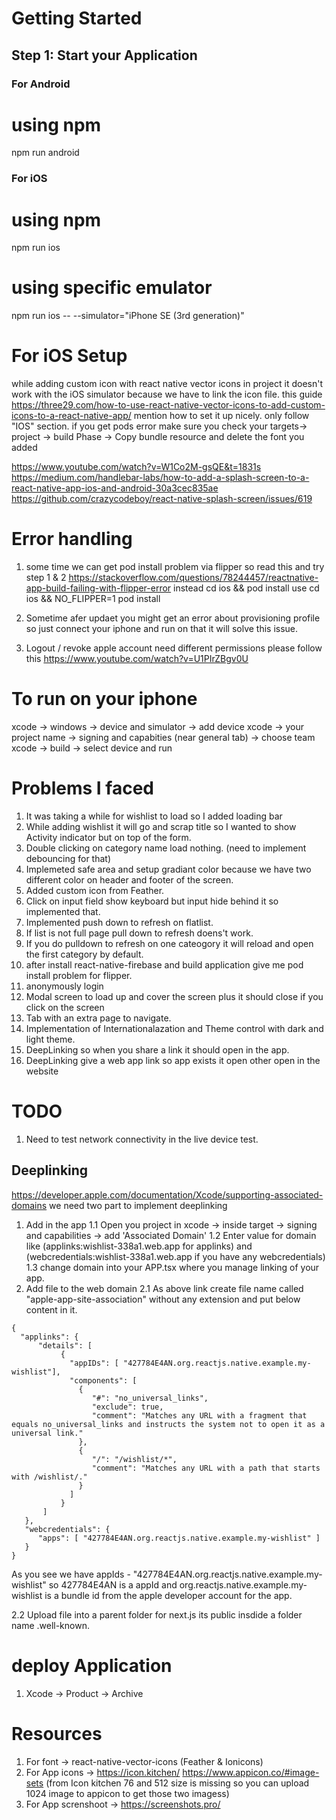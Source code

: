 # Getting Started

## Step 1: Start your Application

### For Android

# using npm

npm run android

### For iOS

# using npm

npm run ios

# using specific emulator

npm run ios -- --simulator="iPhone SE (3rd generation)"

# For iOS Setup

while adding custom icon with react native vector icons in project it doesn't work with the iOS simulator because we have to link the icon file. this guide https://three29.com/how-to-use-react-native-vector-icons-to-add-custom-icons-to-a-react-native-app/ mention how to set it up nicely. only follow "IOS" section.
if you get pods error make sure you check your targets-> project -> build Phase -> Copy bundle resource and delete the font you added

https://www.youtube.com/watch?v=W1Co2M-gsQE&t=1831s
https://medium.com/handlebar-labs/how-to-add-a-splash-screen-to-a-react-native-app-ios-and-android-30a3cec835ae
https://github.com/crazycodeboy/react-native-splash-screen/issues/619

# Error handling

1. some time we can get pod install problem via flipper so read this and try step 1 & 2 https://stackoverflow.com/questions/78244457/reactnative-app-build-failing-with-flipper-error
   instead cd ios && pod install use cd ios && NO_FLIPPER=1 pod install

2. Sometime afer updaet you might get an error about provisioning profile so just connect your iphone and run on that it will solve this issue.

3. Logout / revoke apple account need different permissions please follow this https://www.youtube.com/watch?v=U1PIrZBgv0U

# To run on your iphone

xcode -> windows -> device and simulator -> add device
xcode -> your project name -> signing and capabities (near general tab) -> choose team
xcode -> build -> select device and run

# Problems I faced

1. It was taking a while for wishlist to load so I added loading bar
2. While adding wishlist it will go and scrap title so I wanted to show Activity indicator but on top of the form.
3. Double clicking on category name load nothing. (need to implement debouncing for that)
4. Implemeted safe area and setup gradiant color because we have two different color on header and footer of the screen.
5. Added custom icon from Feather.
6. Click on input field show keyboard but input hide behind it so implemented that.
7. Implemented push down to refresh on flatlist.
8. If list is not full page pull down to refresh doens't work.
9. If you do pulldown to refresh on one cateogory it will reload and open the first category by default.
10. after install react-native-firebase and build application give me pod install problem for flipper.
11. anonymously login
12. Modal screen to load up and cover the screen plus it should close if you click on the screen
13. Tab with an extra page to navigate.
14. Implementation of Internationalazation and Theme control with dark and light theme.
15. DeepLinking so when you share a link it should open in the app.
16. DeepLinking give a web app link so app exists it open other open in the website

# TODO

1. Need to test network connectivity in the live device test.

## Deeplinking

https://developer.apple.com/documentation/Xcode/supporting-associated-domains
we need two part to implement deeplinking

1. Add in the app
   1.1 Open you project in xcode -> inside target -> signing and capabilities -> add 'Associated Domain'
   1.2 Enter value for domain like (applinks:wishlist-338a1.web.app for applinks) and (webcredentials:wishlist-338a1.web.app if you have any webcredentials)
   1.3 change domain into your APP.tsx where you manage linking of your app.
2. Add file to the web domain
   2.1 As above link create file name called "apple-app-site-association" without any extension and put below content in it.

```
{
  "applinks": {
      "details": [
           {
             "appIDs": [ "427784E4AN.org.reactjs.native.example.my-wishlist"],
             "components": [
               {
                  "#": "no_universal_links",
                  "exclude": true,
                  "comment": "Matches any URL with a fragment that equals no_universal_links and instructs the system not to open it as a universal link."
               },
               {
                  "/": "/wishlist/*",
                  "comment": "Matches any URL with a path that starts with /wishlist/."
               }
             ]
           }
       ]
   },
   "webcredentials": {
      "apps": [ "427784E4AN.org.reactjs.native.example.my-wishlist" ]
   }
}
```

As you see we have appIds - "427784E4AN.org.reactjs.native.example.my-wishlist" so 427784E4AN is a appId and org.reactjs.native.example.my-wishlist is a bundle id from the apple developer account for the app.

2.2 Upload file into a parent folder for next.js its public insdide a folder name .well-known.

# deploy Application

1. Xcode -> Product -> Archive

# Resources

1. For font -> react-native-vector-icons (Feather & Ionicons)
2. For App icons -> https://icon.kitchen/ https://www.appicon.co/#image-sets (from Icon kitchen 76 and 512 size is missing so you can upload 1024 image to appicon to get those two imagess)
3. For App screnshoot -> https://screenshots.pro/
